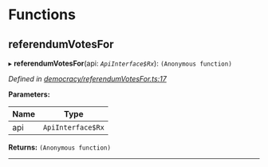 

# Functions

<a id="referendumvotesfor"></a>

##  referendumVotesFor

▸ **referendumVotesFor**(api: *`ApiInterface$Rx`*): `(Anonymous function)`

*Defined in [democracy/referendumVotesFor.ts:17](https://github.com/polkadot-js/api/blob/9bfaf72/packages/api-derive/src/democracy/referendumVotesFor.ts#L17)*

**Parameters:**

| Name | Type |
| ------ | ------ |
| api | `ApiInterface$Rx` |

**Returns:** `(Anonymous function)`

___

